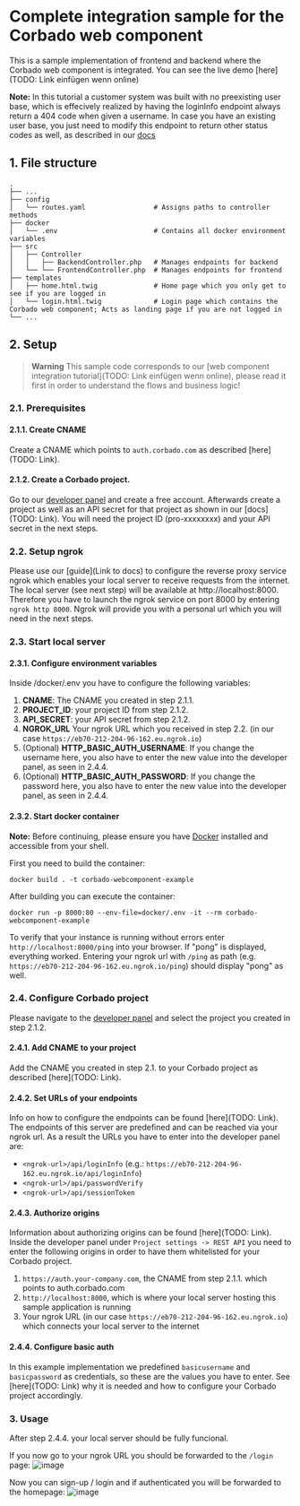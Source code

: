 # Complete integration sample for the Corbado web component
This is a sample implementation of frontend and backend where the Corbado web component is integrated. You can see the live demo [here](TODO: Link einfügen wenn online)

**Note:** In this tutorial a customer system was built with no preexisting user base, which is effecively realized by having the loginInfo endpoint always return a 404 code when given a username. In case you have an existing user base, you just need to modify this endpoint to return other status codes as well, as described in our [docs](https://docs.corbado.com/integrations/web-component/existing-user-base#2.-login-information)

## 1. File structure
    .
    ├── ...
    ├── config                        
    │   └── routes.yaml                 # Assigns paths to controller methods    
    ├── docker                        
    │   └── .env                        # Contains all docker environment variables   
    ├── src                             
    │   ├── Controller                  
    │   │   ├── BackendController.php   # Manages endpoints for backend
    │   └── └── FrontendController.php  # Manages endpoints for frontend
    ├── templates                     
    │   ├── home.html.twig              # Home page which you only get to see if you are logged in
    │   └── login.html.twig             # Login page which contains the Corbado web component; Acts as landing page if you are not logged in
    └── ...

## 2. Setup
>**Warning**
>This sample code corresponds to our [web component integration tutorial](TODO: Link einfügen wenn online), please read it first in order to understand the flows and business logic!

### 2.1. Prerequisites

#### 2.1.1. Create CNAME
Create a CNAME which points to `auth.corbado.com` as described [here](TODO: Link).

#### 2.1.2. Create a Corbado project.

Go to our [developer panel](https://app.corbado.com) and create a free account. Afterwards create a project as well as an API secret for that project as shown in our [docs](TODO: Link).
You will need the project ID (pro-xxxxxxxx) and your API secret in the next steps.

### 2.2. Setup ngrok

Please use our [guide](Link to docs) to configure the reverse proxy service ngrok which enables your local server to receive requests from the internet.
The local server (see next step) will be available at http://localhost:8000. Therefore you have to launch the ngrok service on port 8000 by entering `ngrok http 8000`. Ngrok will provide you with a personal url which you will need in the next steps.

### 2.3. Start local server

#### 2.3.1. Configure environment variables

Inside /docker/.env you have to configure the following variables:
1. **CNAME**: The CNAME you created in step 2.1.1.
2. **PROJECT_ID**: your project ID from step 2.1.2.
3. **API_SECRET**: your API secret from step 2.1.2.
4. **NGROK_URL** Your ngrok URL which you received in step 2.2. (in our case `https://eb70-212-204-96-162.eu.ngrok.io`)
5. (Optional) **HTTP_BASIC_AUTH_USERNAME**: If you change the username here, you also have to enter the new value into the developer panel, as seen in 2.4.4.
5. (Optional) **HTTP_BASIC_AUTH_PASSWORD**: If you change the password here, you also have to enter the new value into the developer panel, as seen in 2.4.4.

#### 2.3.2. Start docker container

**Note:** Before continuing, please ensure you have [Docker](https://www.docker.com/products/docker-desktop/) installed and accessible from your shell.

First you need to build the container:
```
docker build . -t corbado-webcomponent-example
```
After building you can execute the container:
```
docker run -p 8000:80 --env-file=docker/.env -it --rm corbado-webcomponent-example
```

To verify that your instance is running without errors enter `http://localhost:8000/ping` into your browser. If "pong" is displayed, everything worked. Entering your ngrok url with `/ping` as path (e.g. `https://eb70-212-204-96-162.eu.ngrok.io/ping`) should display "pong" as well.

### 2.4. Configure Corbado project
Please navigate to the [developer panel](https://app.corbado.com) and select the project you created in step 2.1.2.

#### 2.4.1. Add CNAME to your project
Add the CNAME you created in step 2.1. to your Corbado project as described [here](TODO: Link).

#### 2.4.2. Set URLs of your endpoints
Info on how to configure the endpoints can be found [here](TODO: Link). The endpoints of this server are predefined and can be reached via your ngrok url. As a result the URLs you have to enter into the developer panel are:
- `<ngrok-url>/api/loginInfo` (e.g.: `https://eb70-212-204-96-162.eu.ngrok.io/api/loginInfo`)
- `<ngrok-url>/api/passwordVerify`
- `<ngrok-url>/api/sessionToken`

#### 2.4.3. Authorize origins
Information about authorizing origins can be found [here](TODO: Link). Inside the developer panel under `Project settings -> REST API` you need to enter the following origins in order to have them whitelisted for your Corbado project.
1. `https://auth.your-company.com`, the CNAME from step 2.1.1. which points to auth.corbado.com
2. `http://localhost:8000`, which is where your local server hosting this sample application is running
3. Your ngrok URL (in our case `https://eb70-212-204-96-162.eu.ngrok.io`) which connects your local server to the internet

#### 2.4.4. Configure basic auth
In this example implementation we predefined `basicusername` and `basicpassword` as credentials, so these are the values you have to enter. See [here](TODO: Link) why it is needed and how to configure your Corbado project accordingly. 

### 3. Usage

After step 2.4.4. your local server should be fully funcional.

If you now go to your ngrok URL you should be forwarded to the `/login` page:
![image](https://user-images.githubusercontent.com/23581140/206202277-80ea9af6-c2de-456a-abed-febc622be291.png)

Now you can sign-up / login and if authenticated you will be forwarded to the homepage:
![image](https://user-images.githubusercontent.com/23581140/206202557-87be3808-9e76-444d-a9ff-229e19bdd61e.png)
